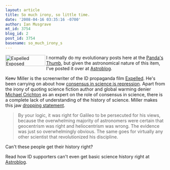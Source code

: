 ```yaml
---
layout: article
title: So much irony, so little time.
date: '2008-04-16 03:35:16 -0700'
author: Ian Musgrave
mt_id: 3754
blog_id: 2
post_id: 3754
basename: so_much_irony_s
---
```

<img href="http://www.expelledexposed.com/" src="/PT/uploads/2008/banner-thumb-125x35.jpg" alt="Expelled Exposed" align="left" height="35" width="125" /> I normally do my evolutionary posts here at the <a href="http://pandasthumb.org/">Panda's Thumb</a>, but given the astronomical nature of this item, I've posted it over at <a href="http://astroblogger.blogspot.com/2008/04/so-much-irony-so-little-time.html">Astroblog</a>.

Ke<strike>n</strike>v Miller  is the screenwriter of the ID propaganda film <a href="http://www.expelledexposed.com/">Expelled</a>.  He's been  carrying on about how <a href="http://kevinwrites.typepad.com/otherwise_known_as_kevin_/2008/04/consensus-scien.html">consensus in science is repression</a>. Apart from the irony of quoting science fiction author and global warming denier <a href="http://www.realclimate.org/index.php/archives/2004/12/michael-crichtons-state-of-confusion/">Michael Crichton</a>  as an expert on the role of consensus in science, there is a complete lack of understanding of the history of science. Miller makes this jaw <a href="http://www.antievolution.org/cgi-bin/ikonboard/ikonboard.cgi?act=ST;f=14;t=5152;st=990#entry102758">dropping statement</a>.

<blockquote>By your logic, it was right for Galileo to be persecuted for his views, because the overwhelming majority of astronomers were certain that geocentrism was right and heliocentrism was wrong. The evidence was just so overwhelmingly obvious.  The same goes for virtually any other scientist that revolutionized his discipline. </span>
</blockquote>
Can't these people get their history right?

Read how ID supporters can't even get basic science history right at <a href="http://astroblogger.blogspot.com/2008/04/so-much-irony-so-little-time.html">Astroblog</a>.
